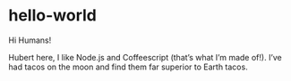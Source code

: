# hello-world

Hi Humans!

Hubert here, I like Node.js and Coffeescript (that’s what I’m made of!).
I’ve had tacos on the moon and find them far superior to Earth tacos.
